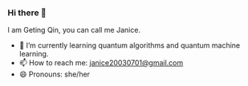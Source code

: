 ### Hi there 👋
I am Geting Qin, you can call me Janice.
- 🌱 I’m currently learning quantum algorithms and quantum machine learning.
- 📫 How to reach me: janice20030701@gmail.com
- 😄 Pronouns: she/her

